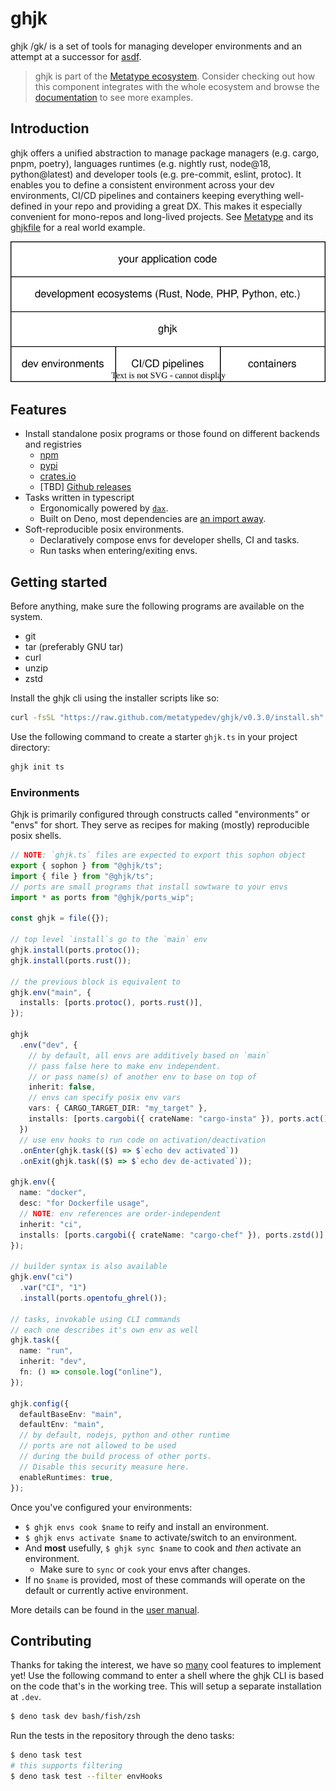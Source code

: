 # ghjk

ghjk /gk/ is a set of tools for managing developer environments and an attempt at a successor for [asdf](https://github.com/asdf-vm/asdf).

> ghjk is part of the
> [Metatype ecosystem](https://github.com/metatypedev/metatype). Consider
> checking out how this component integrates with the whole ecosystem and browse
> the
> [documentation](https://metatype.dev?utm_source=github&utm_medium=readme&utm_campaign=ghjk)
> to see more examples.

## Introduction

ghjk offers a unified abstraction to manage package managers (e.g. cargo, pnpm, poetry), languages runtimes (e.g. nightly rust, node@18, python@latest) and developer tools (e.g. pre-commit, eslint, protoc). 
It enables you to define a consistent environment across your dev environments, CI/CD pipelines and containers keeping everything well-defined in your repo and providing a great DX. 
This makes it especially convenient for mono-repos and long-lived projects. See [Metatype](https://github.com/metatypedev/metatype) and its [ghjkfile](https://github.com/metatypedev/metatype/blob/main/ghjk.ts) for a real world example.

<p align="center">
  <img src="./docs/ghjk.drawio.svg" alt="ghjk" />
</p>

## Features

- Install standalone posix programs or those found on different backends and registries 
  - [npm](./ports/npmi.ts)
  - [pypi](./ports/pipi.ts)
  - [crates.io](./ports/cargobi.ts)
  - [TBD] [Github releases](https://github.com/metatypedev/ghjk/issues/79)
- Tasks written in typescript
  - Ergonomically powered by [`dax`](https://github.com/dsherret/dax).
  - Built on Deno, most dependencies are [an import away](https://docs.deno.com/runtime/fundamentals/modules/#importing-third-party-modules-and-libraries).
- Soft-reproducible posix environments.
  - Declaratively compose envs for developer shells, CI and tasks.
  - Run tasks when entering/exiting envs.

## Getting started

Before anything, make sure the following programs are available on the system.

- git
- tar (preferably GNU tar)
- curl
- unzip
- zstd

Install the ghjk cli using the installer scripts like so:

```bash
curl -fsSL "https://raw.github.com/metatypedev/ghjk/v0.3.0/install.sh" | bash
```

Use the following command to create a starter `ghjk.ts` in your project directory:

```bash
ghjk init ts
```

### Environments

Ghjk is primarily configured through constructs called "environments" or "envs" for short.
They serve as recipes for making (mostly) reproducible posix shells.

```ts
// NOTE: `ghjk.ts` files are expected to export this sophon object
export { sophon } from "@ghjk/ts";
import { file } from "@ghjk/ts";
// ports are small programs that install sowtware to your envs
import * as ports from "@ghjk/ports_wip";

const ghjk = file({});

// top level `install`s go to the `main` env
ghjk.install(ports.protoc());
ghjk.install(ports.rust());

// the previous block is equivalent to
ghjk.env("main", {
  installs: [ports.protoc(), ports.rust()],
});

ghjk
  .env("dev", {
    // by default, all envs are additively based on `main`
    // pass false here to make env independent.
    // or pass name(s) of another env to base on top of
    inherit: false,
    // envs can specify posix env vars
    vars: { CARGO_TARGET_DIR: "my_target" },
    installs: [ports.cargobi({ crateName: "cargo-insta" }), ports.act()],
  })
  // use env hooks to run code on activation/deactivation
  .onEnter(ghjk.task(($) => $`echo dev activated`))
  .onExit(ghjk.task(($) => $`echo dev de-activated`));

ghjk.env({
  name: "docker",
  desc: "for Dockerfile usage",
  // NOTE: env references are order-independent
  inherit: "ci",
  installs: [ports.cargobi({ crateName: "cargo-chef" }), ports.zstd()],
});

// builder syntax is also available
ghjk.env("ci")
  .var("CI", "1")
  .install(ports.opentofu_ghrel());

// tasks, invokable using CLI commands
// each one describes it's own env as well
ghjk.task({
  name: "run",
  inherit: "dev",
  fn: () => console.log("online"),
});

ghjk.config({
  defaultBaseEnv: "main",
  defaultEnv: "main",
  // by default, nodejs, python and other runtime
  // ports are not allowed to be used
  // during the build process of other ports.
  // Disable this security measure here.
  enableRuntimes: true,
});
```

Once you've configured your environments:

- `$ ghjk envs cook $name` to reify and install an environment.
- `$ ghjk envs activate $name` to activate/switch to an environment.
- And **most** usefully, `$ ghjk sync $name` to cook and _then_ activate an
  environment.
  - Make sure to `sync` or `cook` your envs after changes.
- If no `$name` is provided, most of these commands will operate on the default
  or currently active environment.

More details can be found in the [user manual](./docs/manual.md).

## Contributing

Thanks for taking the interest, we have so [many](https://github.com/metatypedev/ghjk/issues?q=sort%3Aupdated-desc+is%3Aissue+is%3Aopen) cool features to implement yet!
Use the following command to enter a shell where the ghjk CLI is based on the code that's in the working tree.
This will setup a separate installation at `.dev`.

```bash
$ deno task dev bash/fish/zsh
```

Run the tests in the repository through the deno tasks:

```bash
$ deno task test
# this supports filtering
$ deno task test --filter envHooks
```

